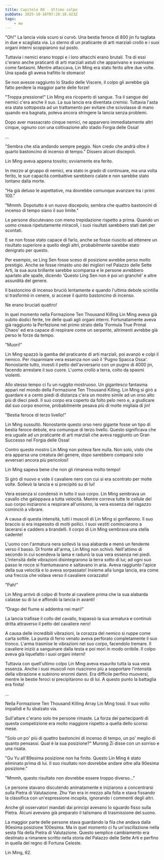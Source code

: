 ```yaml
---
title: Capitolo 88 - Ultimo colpo
pubDate: 2025-10-16T07:28:18.423Z
tags:
    - mw
---
```



"Oh!" La lancia viola scuro si curvò. Una bestia feroce di 800 jin fu tagliata in due e scagliata via. Lo sterno di un praticante di arti marziali crollò e i suoi organi interni scoppiarono sul posto.


Tuttavia i nemici erano troppi e i loro attacchi erano brutali. Tra di essi c'erano anche praticanti di arti marziali astuti che apparivano e svanivano come fantasmi. Mentre attaccava, Lin Ming era stato ferito altre due volte. Una spada gli aveva trafitto lo stomaco!


Se non avesse raggiunto lo Stadio delle Viscere, il colpo gli avrebbe già fatto perdere la maggior parte delle forze!


"Troppa pressione!" Lin Ming era ricoperto di sangue. Tra il sangue dei nemici c'era anche il suo. La sua lancia era diventata cremisi.
Tuttavia l'asta era stata sottoposta ad un trattamento per evitare che scivolasse di mano quando era bagnata, poteva ancora stringere la lancia senza problemi.


Dopo aver massacrato cinque nemici, ne apparvero immediatamente altri cinque, ognuno con una coltivazione allo stadio Forgia delle Ossa!


...


"Sembra che stia andando sempre peggio. Non credo che andrà oltre il quarto bastoncino di incenso di tempo." Dissero alcuni discepoli.


Lin Ming aveva appena tossito; ovviamente era ferito.


In mezzo al gruppo di nemici, era stato in grado di continuare, ma una volta ferito, le sue capacità combattive sarebbero calate e non sarebbe stato lontano dalla morte.


"Ha già deluso le aspettative, ma dovrebbe comunque avanzare tra i primi 100."


"Mmmh. Dopotutto è un nuovo discepolo; sembra che quattro bastoncini di incenso di tempo siano il suo limite."


Le persone discutevano con meno trepidazione rispetto a prima. Quando un uomo creava ripetutamente miracoli, i suoi risultati sarebbero stati dati per scontati.


E se non fosse stato capace di farlo, anche se fosse riuscito ad ottenere un risultato superiore a quello degli altri, probabilmente sarebbe stato denigrato per questo.


Per esempio, se Ling Sen fosse sceso di posizione avrebbe perso molto prestigio. Anche se fosse rimasto uno dei migliori nel Palazzo delle Sette Arti, la sua aura brillante sarebbe scomparsa e le persone avrebbero sparlato alle spalle, dicendo 'Questo Ling Sen non è poi un granché' e altre assurdità del genere.


Il bastoncino di incenso bruciò lentamente e quando l'ultima debole scintilla si trasformò in cenere, si accese il quinto bastoncino di incenso.


Ne erano bruciati quattro!


In quel momento nella Formazione Ten Thousand Killing Lin Ming aveva già subito dodici ferite, tre delle quali agli organi interni. Fortunatamente aveva già raggiunto la Perfezione nel primo strato della 'Formula True Primal Chaos' ed era capace di respirare come un serpente, altrimenti avrebbe già perso le forze da tempo.


"Muori!"


Lin Ming spazzò la gamba del praticante di arti marziali, poi avanzò e colpì il nemico. Per risparmiare vera essenza non usò il 'Pugno Spacca Ossa'.
Nonostante tutto, investì il petto dell'avversario con un pugno di 4000 jin, facendo arrestare il suo cuore. L'uomo crollò a terra, colto da spasmi violenti.


Allo stesso tempo ci fu un ruggito mostruoso. Un gigantesco fantasma apparì nel mondo della Formazione Ten Thousand Killing. Lin Ming si girò a guardare e a cento piedi di distanza c'era un mostro simile ad un orso alto più di dieci piedi. Il suo corpo era coperto da folto pelo nero e, a giudicare dal suo corpo enorme, probabilmente pesava più di molte migliaia di jin!


"Bestia feroce di terzo livello!"


Lin Ming sussultò. Nonostante questo orso nero gigante fosse un tipo di bestia feroce debole, era comunque di terzo livello.
Questo significava che era uguale ad un praticante di arti marziali che aveva raggiunto un Gran Successo nel Forgia delle Ossa!


Contro questo mostro Lin Ming non poteva fare nulla. Non solo, visto che era apparsa una creatura del genere, dopo sarebbero comparsi solo avversari ancora più pericolosi!


Lin Ming sapeva bene che non gli rimaneva molto tempo!


Si girò di nuovo e vide il cavaliere nero con cui si era scontrato per molte volte. Sollevò la lancia e si precipitò su di lui!


Vera essenza si condensò in tutto il suo corpo. Lin Ming sembrava un cavallo che galoppava a tutta velocità. Mentre correva tutte le cellule del suo corpo iniziarono a respirare all'unisono, la vera essenza del ragazzo cominciò a vibrare.


A causa di questa intensità, tutti i muscoli di Lin Ming si gonfiarono. Il suo braccio si era inspessito di molti pollici. I suoi vestiti cominciarono a lacerarsi e caddero a brandelli.
Il corpo di Lin Ming sembrava una stella cadente!


L'uomo con l'armatura nera sollevò la sua alabarda e menò un fendente verso il basso. Di fronte all'arma, Lin Ming non schivò. Nell'attimo di secondo in cui scendeva la lama e radunò la sua vera essenza nei piedi. L'intensità delle vibrazioni disintegrarono la terra sotto di lui; ad ogni suo passo le rocce si frantumavano e saltavano in aria. Aveva raggiunto l'apice della sua velocità e lo aveva sorpassato! Insieme alla lunga lancia, era come una freccia che volava verso il cavaliere corazzato!


"Pah!"


Lin Ming arrivò di colpo di fronte al cavaliere prima che la sua alabarda calasse su di lui e affondò la lancia in avanti!


"Drago del fiume si addentra nei mari!"


La lancia trafisse il collo del cavallo, trapassò la sua armatura e continuò dritta attraverso il petto del cavaliere nero!


A causa delle incredibili vibrazioni, la corazza del nemico si ruppe come carta sottile. La punta di ferro venato aveva perforato completamente il suo tronco.
L'arma trasmise le vibrazioni nel suo corpo, facendolo tremare. Il cavaliere iniziò a sanguinare dalla testa e poi morì in modo orribile. Il colpo aveva già liquefatto i suoi organi interni!


Tuttavia con quell'ultimo colpo Lin Ming aveva esaurito tutta la sua vera essenza. Anche i suoi muscoli non riuscirono più a sopportare l'intensità della vibrazione e subirono enormi danni. Era difficile perfino muoversi, mentre le bestie feroci si precipitarono su di lui. A questo punto la battaglia era finita!


...


Nella Formazione Ten Thousand Killing Array Lin Ming tossì. Il suo volto impallidì e fu sbalzato via.


Sull'altare c'erano solo tre persone rimaste. La forza dei partecipanti di questa competizione era molto maggiore rispetto a quella dello scorso mese.


"Solo un po' più di quattro bastoncini di incenso di tempo, un po' meglio di quanto pensassi. Qual è la sua posizione?" Murong Zi disse con un sorriso e una risata.


"Gu Yu all'89esima posizione non ha finito. Questo Lin Ming è stato eliminato prima di lui. Il suo risultato non dovrebbe andare oltre alla 90esima posizione."


"Mmmh, questo risultato non dovrebbe essere troppo diverso..."


Le persone stavano discutendo animatamente e iniziarono a concentrarsi sulla Pietra di Valutazione. Zhu Yan era in mezzo alla folla e stava fissando la classifica con un'espressione incupita, ignorando i commenti degli altri.


Anche gli osservatori mandati dai principi avevano lo sguardo fisso sulla Pietra. Alcuni avevano già preparato il talismano di trasmissione del suono.


La maggior parte delle persone stava guardando la fila che andava dalla 90esima posizione 100esima.
Ma in quel momento ci fu un'oscillazione nella sesta fila della Pietra di Valutazione.
Questo semplice cambiamento era destinato a rimanere scritto nella storia del Palazzo delle Sette Arti e perfino in quella del regno di Fortuna Celeste.


Lin Ming, 62.
                                


                                



